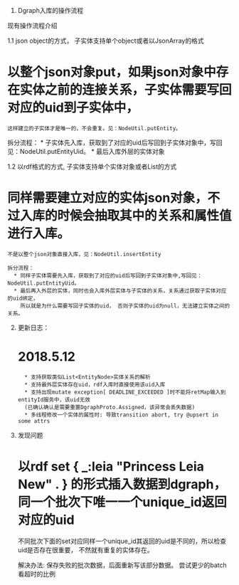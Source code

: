 1. Dgraph入库的操作流程

现有操作流程介绍

1.1 json object的方式， 子实体支持单个object或者以JsonArray的格式

  # 以整个json对象put，如果json对象中存在实体之前的连接关系，子实体需要写回对应的uid到子实体中，
    这样建立的子实体才是唯一的，不会重复。见：NodeUtil.putEntity。

  拆分流程：
    * 子实体先入库，获取到了对应的uid后写回到子实体对象中，写回见：NodeUtil.putEntityUid。
    * 最后入库外层的实体对象


1.2 以rdf格式的方式, 子实体支持单个实体对象或者List<EntityNode>的方式

  # 同样需要建立对应的实体json对象，不过入库的时候会抽取其中的关系和属性值进行入库。
    不是以整个json对象直接入库，见：NodeUtil.insertEntity

    拆分流程：
      * 同样子实体需要先入库，获取到了对应的uid后写回到子实体对象中,写回见：NodeUtil.putEntityUid。
      * 最后再入外层的实体，同时也会入库外层实体与子实体的关系，关系通过获取子实体对应的uid绑定，
        所以就是为什么需要写回子实体的uid， 否则子实体的uid为null，无法建立实体之间的关系。



2. 更新日志：

    # 2018.5.12
         * 支持获取类似List<EntityNode>实体关系的解析
         * 支持最外层实体存在uid，rdf入库时直接使用该uid入库
         * 支持出现mutate exception[ DEADLINE_EXCEEDED ]时不能将retMap输入到entityId服务中，该uid无效
         (已确认确认是需要重置DgraphProto.Assigned，该异常会丢失数据)
         * 多线程修改一个实体的属性时: 导致transition abort, try @upsert in some attrs


3. 发现问题

    # 以rdf set { _:leia <name> "Princess Leia New" . } 的形式插入数据到dgraph，同一个批次下唯一一个unique_id返回对应的uid
      不同批次下面的set对应同样一个unique_id其返回的uid是不同的，所以检查uid是否存在很重要， 不然就有重复的实体存在。

      解决办法: 保存失败的批次数据，后面重新写该部分数据。 尝试更少的batch看超时的比例

